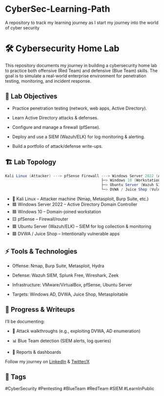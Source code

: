 # CyberSec-Learning-Path
A repository to track my learning journey as I start my journey into the world of cyber security

# 🛠️ Cybersecurity Home Lab

This repository documents my journey in building a cybersecurity home lab to practice both offensive (Red Team) and defensive (Blue Team) skills. The goal is to simulate a real-world enterprise environment for penetration testing, monitoring, and incident response.

## 🚀 Lab Objectives

- Practice penetration testing (network, web apps, Active Directory).

-  Learn Active Directory attacks & defenses.

-  Configure and manage a firewall (pfSense).

-  Deploy and use a SIEM (Wazuh/ELK) for log monitoring & alerting.

-  Build a portfolio of attack/defense write-ups.

## 🏗️ Lab Topology
```Java 
Kali Linux (Attacker) ---> pfSense Firewall ---> Windows Server 2022 (AD DC)
                                            ├─> Windows 10 (Workstation)
                                            ├─> Ubuntu Server (Wazuh SIEM)
                                            └─> DVWA / Juice Shop (Vulnerable Apps)
```
- 🔴 Kali Linux – Attacker machine (Nmap, Metasploit, Burp Suite, etc.)
- 🟦 Windows Server 2022 – Active Directory Domain Controller
- 🟦 Windows 10 – Domain-joined workstation
- 🟨 pfSense – Firewall/router
- 🟩 Ubuntu Server (Wazuh/ELK) – SIEM for log collection & monitoring
- 🟪 DVWA / Juice Shop – Intentionally vulnerable apps

## ⚡ Tools & Technologies

- Offense: Nmap, Burp Suite, Metasploit, Hydra

- Defense: Wazuh SIEM, Splunk Free, Wireshark, Zeek

- Infrastructure: VMware/VirtualBox, pfSense, Ubuntu Server

- Targets: Windows AD, DVWA, Juice Shop, Metasploitable

## 📖 Progress & Writeups

I’ll be documenting:

- 📝 Attack walkthroughs (e.g., exploiting DVWA, AD enumeration)

- 📊 Blue Team detection (SIEM alerts, log queries)

- 📂 Reports & dashboards

Follow my journey on [LinkedIn](https://www.linkedin.com/in/macdonald-nkhata-8aab1025a/) & [Twitter/X](https://x.com/Mac_Nkhata)

## 🔖 Tags

#CyberSecurity #Pentesting #BlueTeam #RedTeam #SIEM #LearnInPublic
